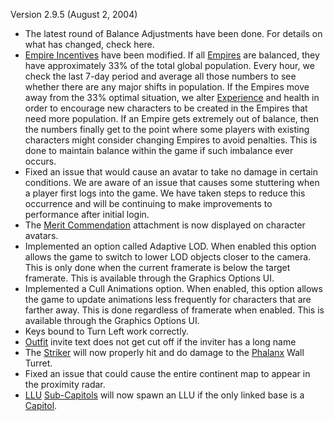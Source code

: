 Version 2.9.5 (August 2, 2004)

- The latest round of Balance Adjustments have been done. For details on what
  has changed, check here.
- [Empire Incentives](../terminology/Empire_Incentives.md) have been modified. If all
  [Empires](../terminology/Empire.md) are balanced, they have approximately 33%
  of the total global population. Every hour, we check the last 7-day period and
  average all those numbers to see whether there are any major shifts in
  population. If the Empires move away from the 33% optimal situation, we alter
  [Experience](../terminology/Experience_Points.md) and health in order to
  encourage new characters to be created in the Empires that need more
  population. If an Empire gets extremely out of balance, then the numbers
  finally get to the point where some players with existing characters might
  consider changing Empires to avoid penalties. This is done to maintain balance
  within the game if such imbalance ever occurs.
- Fixed an issue that would cause an avatar to take no damage in certain
  conditions. We are aware of an issue that causes some stuttering when a player
  first logs into the game. We have taken steps to reduce this occurrence and
  will be continuing to make improvements to performance after initial login.
- The [Merit Commendation](../merits/index.md) attachment is now
  displayed on character avatars.
- Implemented an option called Adaptive LOD. When enabled this option allows the
  game to switch to lower LOD objects closer to the camera. This is only done
  when the current framerate is below the target framerate. This is available
  through the Graphics Options UI.
- Implemented a Cull Animations option. When enabled, this option allows the
  game to update animations less frequently for characters that are farther
  away. This is done regardless of framerate when enabled. This is available
  through the Graphics Options UI.
- Keys bound to Turn Left work correctly.
- [Outfit](../terminology/Outfit.md) invite text does not get cut off if the
  inviter has a long name
- The [Striker](../weapons/Striker.md) will now properly hit and do damage to
  the [Phalanx](../items/Phalanx.md) Wall Turret.
- Fixed an issue that could cause the entire continent map to appear in the
  proximity radar.
- [LLU](../terminology/Lattice_Logic_Unit.md)
  [Sub-Capitols](../locations/Sub-Capitol.md) will now spawn an LLU if the only
  linked base is a [Capitol](../locations/Capitol.md).
